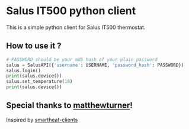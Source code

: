 # Salus IT500 python client
This is a simple python client for Salus IT500 thermostat.

## How to use it ?
```python
# PASSWORD should be your md5 hash of your plain password
salus = SalusAPI({'username': USERNAME, 'password_hash': PASSWORD})
salus.login()
print(salus.device())
salus.set_temperature(18)
print(salus.device())
```

## Special thanks to [matthewturner](https://github.com/matthewturner/)!
Inspired by [smartheat-clients](https://github.com/matthewturner/smartheat-clients)
